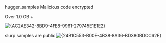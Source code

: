 hugger_samples
Malicious code encrypted 

Over 1.0 GB +


![{AC2AE342-8BD9-4FE8-9961-279745E1E1E2}](https://github.com/user-attachments/assets/b248763d-55a2-4285-aa48-785c357a6a59)

slurp samples are public
![{24B1C553-B00E-4B38-8A36-BD380BDCC62E}](https://github.com/user-attachments/assets/3552b97d-046d-49c5-8924-07a311719ad8)
